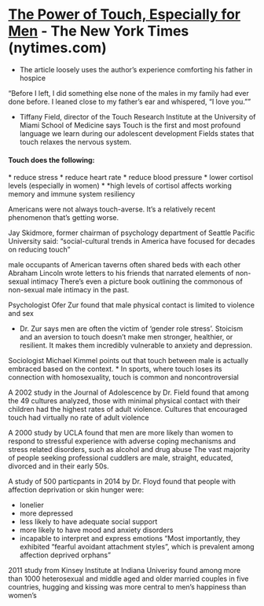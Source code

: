 <h1><a href = "https://www.nytimes.com/2017/12/05/well/family/gender-men-touch.html">The Power of Touch, Especially for Men</a> - The New York Times (nytimes.com)</h1>

* The article loosely uses the author’s experience comforting his father in hospice

<q>Before I left, I did something else none of the males in my family had ever done before. I leaned close to my father’s ear and whispered, “I love you.”</q>


* Tiffany Field, director of the Touch Research Institute at the University of Miami School of Medicine says Touch is the first and most profound language we learn during our adolescent development
Fields states that touch relaxes the nervous system.

<h4>Touch does the following:</h4>
* reduce stress
* reduce heart rate
* reduce blood pressure
* lower cortisol levels (especially in women)
* *high levels of cortisol affects working memory and immune system resiliency

Americans were not always touch-averse. It’s a relatively recent phenomenon that’s getting worse.

Jay Skidmore, former chairman of psychology department of Seattle Pacific University said: “social-cultural trends in America have focused for decades on reducing touch”

male occupants of American taverns often shared beds with each other
Abraham Lincoln wrote letters to his friends that narrated elements of non-sexual intimacy
There’s even a picture book outlining the commonous of non-sexual male intimacy in the past.

Psychologist Ofer Zur found that male physical contact is limited to violence and sex
* Dr. Zur says men are often the victim of ‘gender role stress’. Stoicism and an aversion to touch doesn’t make men stronger, healthier, or resilient. It makes them incredibly vulnerable to anxiety and depression.

Sociologist Michael Kimmel points out that touch between male is actually embraced based on the context. * In sports, where touch loses its connection with homosexuality, touch is common and noncontroversial

A 2002 study in the Journal of Adolescence by Dr. Field found that among the 49 cultures analyzed, those with minimal physical contact with their children had the highest rates of adult violence. Cultures that encouraged touch had virtually no rate of adult violence

A 2000 study by UCLA found that men are more likely than women to respond to stressful experience with adverse coping mechanisms and stress related disorders, such as alcohol and drug abuse
The vast majority of people seeking professional cuddlers are male, straight, educated, divorced and in their early 50s.

A study of 500 particpants in 2014 by Dr. Floyd found that people with affection deprivation or skin hunger were:
* lonelier
* more depressed
* less likely to have adequate social support
* more likely to have mood and anxiety disorders
* incapable to interpret and express emotions
<q>Most importantly, they exhibited “fearful avoidant attachment styles”, which is prevalent among affection deprived orphans</q>

2011 study from Kinsey Institute at Indiana Univerisy found among more than 1000 heterosexual and middle aged and older married couples in five countries, hugging and kissing was more central to men’s happiness than women’s
